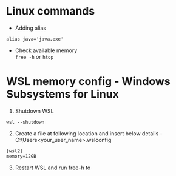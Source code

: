 # Linux commands

- Adding alias
```shell
alias java='java.exe'
```
- Check available memory  
`free -h` or `htop`

# WSL memory config - Windows Subsystems for Linux
1. Shutdown WSL
```
wsl --shutdown
```
2. Create a file at following location and insert below details - C:\Users\<your_user_name>\.wslconfig
```
[wsl2]
memory=12GB
```
3. Restart WSL and run free-h to
